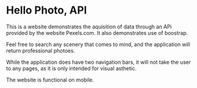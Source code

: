 # Hello Photo, API

This is a website demonstrates the aquisition of data through an APi provided by the website Pexels.com. It also demonstrates use of boostrap.

Feel free to search any scenery that comes to mind, and the application will return professional photoes.

While the application does have two navigation bars, it will not take the user to any pages, as it is only intended for visual asthetic.

The website is functional on mobile.
